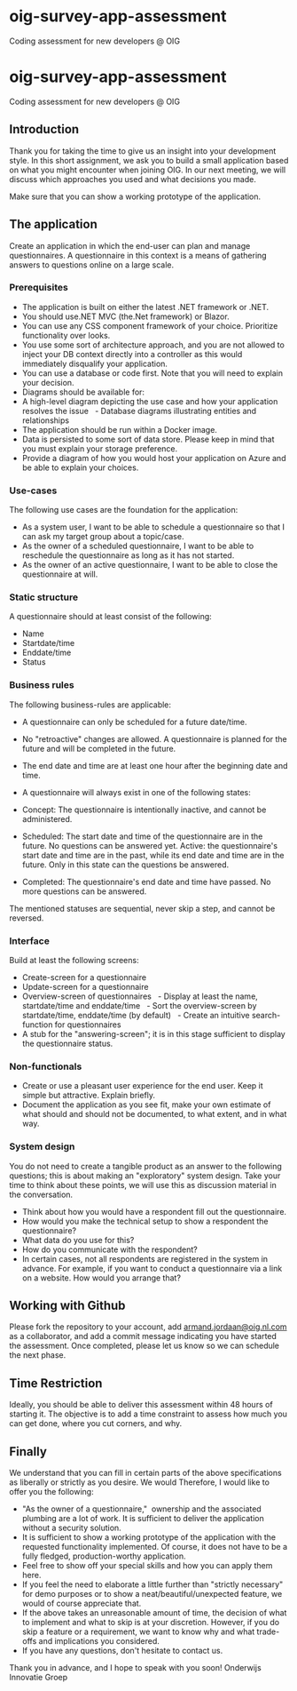 # oig-survey-app-assessment
Coding assessment for new developers @ OIG

# oig-survey-app-assessment
Coding assessment for new developers @ OIG

## Introduction
Thank you for taking the time to give us an insight into your development style. In this short assignment, we ask you to build a small application based on what you might encounter when joining OIG. In our next meeting, we will discuss which approaches you used and what decisions you made.

Make sure that you can show a working prototype of the application.

## The application
Create an application in which the end-user can plan and manage questionnaires. A questionnaire in this context is a
means of gathering answers to questions online on a large scale.

### Prerequisites
- The application is built on either the latest .NET framework or .NET. 
- You should use.NET MVC (the.Net framework) or Blazor.
- You can use any CSS component framework of your choice. Prioritize functionality over looks.
- You use some sort of architecture approach, and you are not allowed to inject your DB context directly into a controller as this would immediately disqualify your application. 
- You can use a database or code first. Note that you will need to explain your decision.
- Diagrams should be available for:
- A high-level diagram depicting the use case and how your application resolves the issue
  - Database diagrams illustrating entities and relationships
- The application should be run within a Docker image.
- Data is persisted to some sort of data store. Please keep in mind that you must explain your storage preference.
- Provide a diagram of how you would host your application on Azure and be able to explain your choices.

### Use-cases
The following use cases are the foundation for the application:
- As a system user, I want to be able to schedule a questionnaire so that I can ask my target group about a
topic/case.
- As the owner of a scheduled questionnaire, I want to be able to reschedule the questionnaire as long as it has
not started.
- As the owner of an active questionnaire, I want to be able to close the questionnaire at will.

### Static structure
A questionnaire should at least consist of the following:
- Name
- Startdate/time
- Enddate/time
- Status

### Business rules
The following business-rules are applicable:
- A questionnaire can only be scheduled for a future date/time.
- No "retroactive" changes are allowed.
A questionnaire is planned for the future and will be completed in the future.
- The end date and time are at least one hour after the beginning date and time.
- A questionnaire will always exist in one of the following states:
- Concept: The questionnaire is intentionally inactive, and cannot be administered.
- Scheduled: The start date and time of the questionnaire are in the future. No questions can be answered yet.
Active: the questionnaire's start date and time are in the past, while its end date and time are in the future. Only in this state can the questions be answered.

- Completed: The questionnaire's end date and time have passed. No more questions can be answered.

The mentioned statuses are sequential, never skip a step, and cannot be reversed.

### Interface
Build at least the following screens:
- Create-screen for a questionnaire
- Update-screen for a questionnaire
- Overview-screen of questionnaires
  - Display at least the name, startdate/time and enddate/time
  - Sort the overview-screen by startdate/time, enddate/time (by default)
  - Create an intuitive search-function for questionnaires
- A stub for the "answering-screen"; it is in this stage sufficient to display the questionnaire status.

### Non-functionals
- Create or use a pleasant user experience for the end user. Keep it simple but attractive. Explain briefly.
- Document the application as you see fit, make your own estimate of what should and should not be
documented, to what extent, and in what way.

### System design
You do not need to create a tangible product as an answer to the following questions; this is about making an
"exploratory" system design. Take your time to think about these points, we will use this as discussion material in the
conversation.
- Think about how you would have a respondent fill out the questionnaire.
- How would you make the technical setup to show a respondent the questionnaire?
- What data do you use for this?
- How do you communicate with the respondent?
- In certain cases, not all respondents are registered in the system in advance. For example, if you want to conduct
a questionnaire via a link on a website. How would you arrange that?

## Working with Github

Please fork the repository to your account, add armand.jordaan@oig.nl.com as a collaborator, and add a commit message indicating you have started the assessment. Once completed, please let us know so we can schedule the next phase.


## Time Restriction

Ideally, you should be able to deliver this assessment within 48 hours of starting it. The objective is to add a time constraint to assess how much you can get done, where you cut corners, and why.


## Finally
We understand that you can fill in certain parts of the above specifications as liberally or strictly as you desire. We would
Therefore, I would like to offer you the following:
- "As the owner of a questionnaire,"  ownership and the associated plumbing are a lot of work. It is sufficient to
deliver the application without a security solution.
- It is sufficient to show a working prototype of the application with the requested functionality implemented.
Of course, it does not have to be a fully fledged, production-worthy application.
- Feel free to show off your special skills and how you can apply them here.
- If you feel the need to elaborate a little further than "strictly necessary" for demo purposes or to show a
neat/beautiful/unexpected feature, we would of course appreciate that.
- If the above takes an unreasonable amount of time, the decision of what to implement and what to skip is at your discretion. However, if you do skip a feature or a requirement, we want to know why and what trade-offs and implications you considered.
- If you have any questions, don't hesitate to contact us.

Thank you in advance, and I hope to speak with you soon!
Onderwijs Innovatie Groep

